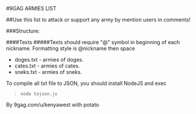 #9GAG ARMIES LIST

##Use this list to attack or support any army by mention users in comments! 

###Structure:

####Texts
#####Texts should require "@" symbol in beginning of each nickname. Formatting style is @nickname then space
* doges.txt - armies of doges.
* cates.txt - armies of cates.
* sneks.txt - armies of sneks.

To compile all txt file to JSON, you should install NodeJS and exec
>     node tojson.js

By 9gag.com/u/kenyawest with potato 
